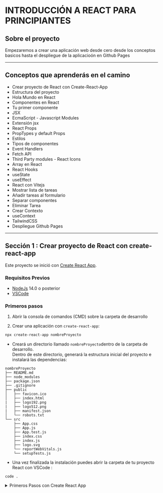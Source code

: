 # INTRODUCCIÓN A REACT PARA PRINCIPIANTES

## Sobre el proyecto

Empezaremos a crear una aplicación web desde cero desde los conceptos basicos hasta el despliegue de la aplicacioón en Github Pages
___
## Conceptos que aprenderás en el camino
- Crear proyecto de React con Create-React-App
- Estructura del proyecto
- Hola Mundo en React
- Componentes en React
- Tu primer componente
- JSX
- EcmaScript - Javascript Modules
- Extensión jsx
- React Props
- PropTypes y default Props
- Estilos
- Tipos de componentes
- Event Handlers
- Fetch API
- Third Party modules - React Icons
- Array en React
- React Hooks
- useState
- useEffect
- React con Vitejs
- Mostrar lista de tareas
- Añadir tareas al formulario
- Separar componentes
- Eliminar Tarea
- Crear Contexto
- useContext
- TailwindCSS
- Despliegue Github Pages
___
## Sección 1 : Crear proyecto de React con create-react-app

Este proyecto se inició con [Create React App](https://github.com/facebook/create-react-app).

### Requisitos Previos
- [NodeJs](https://nodejs.org/en) 14.0 o posterior
- [VSCode](https://code.visualstudio.com/)

### Primeros pasos
1. Abrir la consola de comandos (CMD) sobre la carpeta de desarrollo

2. Crear una aplicación con  `create-react-app`:

```sh
npx create-react-app nombreProyecto
```
+ Creará un directorio llamado `nombreProyecto`dentro de la carpeta de desarrollo.\
Dentro de este directorio, generará la estructura inicial del proyecto e instalará las dependencias:
```
nombreProyecto
├── README.md
├── node_modules
├── package.json
├── .gitignore
├── public
│   ├── favicon.ico
│   ├── index.html
|   ├── logo192.png
|   ├── logo512.png
|   ├── manifest.json
│   └── robots.txt
└── src
    ├── App.css
    ├── App.js
    ├── App.test.js
    ├── index.css
    ├── index.js
    ├── logo.svg
    └── reportWebVitals.js
    └── setupTests.js
```

+ Una vez finalizada la instalación puedes abrir la carpeta de tu proyecto React con VSCode :
```
code .
```

<details><summary>Primeros Pasos con Create React App</summary>
<p>
### Comandos habilitados

En el directorio del proyecto, puedes ejecutar:

### `npm start`

Ejecuta la aplicación en el modo desarrollo.\
Abrir [http://localhost:3000](http://localhost:3000) para verlo en el navegador.

La página se volverá a cargar cuando realice cambios.\

### `npm test`

Inicia el corredor de prueba en el modo de reloj interactivo.\
Consulte [running tests](https://facebook.github.io/create-react-app/docs/running-tests) para más información.

### `npm run build`

Construye la aplicación para producción en la carpeta `build`.\
Empaqueta correctamente React en modo de producción y optimiza la compilación para obtener el mejor rendimiento.

¡Tu aplicación está lista para ser implementada!

Consulte la sección [deployment](https://facebook.github.io/create-react-app/docs/deployment) para más información.\

</p>
</details>